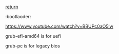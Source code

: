 [return](debianinstall)

:bootlaoder:

https://www.youtube.com/watch?v=BBUPc0aO5lw

grub-efi-amd64 is for uefi

grub-pc is for legacy bios


